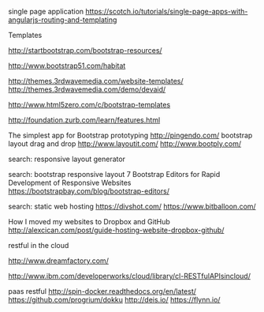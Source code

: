 single page application
https://scotch.io/tutorials/single-page-apps-with-angularjs-routing-and-templating


Templates

http://startbootstrap.com/bootstrap-resources/

http://www.bootstrap51.com/habitat

http://themes.3rdwavemedia.com/website-templates/
http://themes.3rdwavemedia.com/demo/devaid/

http://www.html5zero.com/c/bootstrap-templates

http://foundation.zurb.com/learn/features.html

The simplest app for Bootstrap prototyping
http://pingendo.com/
bootstrap layout drag and drop
http://www.layoutit.com/
http://www.bootply.com/



search: responsive layout generator

search: bootstrap responsive layout
7 Bootstrap Editors for Rapid Development of Responsive Websites
https://bootstrapbay.com/blog/bootstrap-editors/


search: static web hosting
https://divshot.com/
https://www.bitballoon.com/

How I moved my websites to Dropbox and GitHub
http://alexcican.com/post/guide-hosting-website-dropbox-github/



restful in the cloud

http://www.dreamfactory.com/

http://www.ibm.com/developerworks/cloud/library/cl-RESTfulAPIsincloud/


paas restful
http://spin-docker.readthedocs.org/en/latest/
https://github.com/progrium/dokku
http://deis.io/
https://flynn.io/

